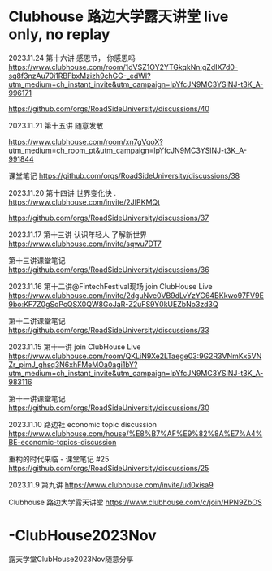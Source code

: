 # Clubhouse 路边大学露天讲堂 live only, no replay

2023.11.24 第十六讲 感恩节， 你感恩吗
https://www.clubhouse.com/room/1dVSZ1OY2YTGkqkNn:gZdIX7d0-sq8f3nzAu70i1RBFbxMzizh9chGG-_edWI?utm_medium=ch_instant_invite&utm_campaign=lpYfcJN9MC3YSlNJ-t3K_A-996171

https://github.com/orgs/RoadSideUniversity/discussions/40

2023.11.21 第十五讲 随意发散

https://www.clubhouse.com/room/xn7gVqoX?utm_medium=ch_room_pt&utm_campaign=lpYfcJN9MC3YSlNJ-t3K_A-991844

课堂笔记
https://github.com/orgs/RoadSideUniversity/discussions/38

2023.11.20 第十四讲 世界变化快 .
https://www.clubhouse.com/invite/2JIPKMQt

https://github.com/orgs/RoadSideUniversity/discussions/37

2023.11.17 第十三讲 认识年轻人 了解新世界 
https://www.clubhouse.com/invite/sqwu7DT7

第十三讲课堂笔记
https://github.com/orgs/RoadSideUniversity/discussions/36

2023.11.16 第十二讲@FintechFestival现场 join ClubHouse Live 
https://www.clubhouse.com/invite/2dguNve0VB9dLvYzYG64BKkwo97FV9E9bo:KF7Z0gSoPcQSX0QW8GoJaR-Z2uFS9Y0kUEZbNo3zd3Q

第十二讲课堂笔记
https://github.com/orgs/RoadSideUniversity/discussions/33

2023.11.15 第十一讲 join ClubHouse Live 
https://www.clubhouse.com/room/QKLiN9Xe2LTaege03:9G2R3VNmKx5VNZr_pimJ_ghsq3N6xhFMeMOa0agi1bY?utm_medium=ch_instant_invite&utm_campaign=lpYfcJN9MC3YSlNJ-t3K_A-983116

第十一讲课堂笔记 
https://github.com/orgs/RoadSideUniversity/discussions/30

2023.11.10 路边社 economic topic discussion
https://www.clubhouse.com/house/%E8%B7%AF%E9%82%8A%E7%A4%BE-economic-topics-discussion

重构的时代来临 - 课堂笔记 #25
https://github.com/orgs/RoadSideUniversity/discussions/25

2023.11.9 第九讲
https://www.clubhouse.com/invite/ud0xisa9

Clubhouse 路边大学露天讲堂
https://www.clubhouse.com/c/join/HPN9ZbOS

# -ClubHouse2023Nov
露天学堂ClubHouse2023Nov随意分享
